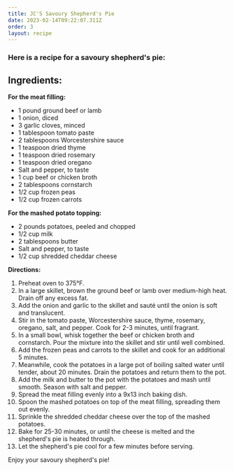 ```yaml
---
title: JC'S Savoury Shepherd's Pie
date: 2023-02-14T09:22:07.311Z
order: 3
layout: recipe
---
```

### Here is a recipe for a savoury shepherd's pie:

## Ingredients:

**For the meat filling:**

* 1 pound ground beef or lamb
* 1 onion, diced
* 3 garlic cloves, minced
* 1 tablespoon tomato paste
* 2 tablespoons Worcestershire sauce
* 1 teaspoon dried thyme
* 1 teaspoon dried rosemary
* 1 teaspoon dried oregano
* Salt and pepper, to taste
* 1 cup beef or chicken broth
* 2 tablespoons cornstarch
* 1/2 cup frozen peas
* 1/2 cup frozen carrots

**For the mashed potato topping:**

* 2 pounds potatoes, peeled and chopped
* 1/2 cup milk
* 2 tablespoons butter
* Salt and pepper, to taste
* 1/2 cup shredded cheddar cheese

**Directions:**

1. Preheat oven to 375°F.
2. In a large skillet, brown the ground beef or lamb over medium-high heat. Drain off any excess fat.
3. Add the onion and garlic to the skillet and sauté until the onion is soft and translucent.
4. Stir in the tomato paste, Worcestershire sauce, thyme, rosemary, oregano, salt, and pepper. Cook for 2-3 minutes, until fragrant.
5. In a small bowl, whisk together the beef or chicken broth and cornstarch. Pour the mixture into the skillet and stir until well combined.
6. Add the frozen peas and carrots to the skillet and cook for an additional 5 minutes.
7. Meanwhile, cook the potatoes in a large pot of boiling salted water until tender, about 20 minutes. Drain the potatoes and return them to the pot.
8. Add the milk and butter to the pot with the potatoes and mash until smooth. Season with salt and pepper.
9. Spread the meat filling evenly into a 9x13 inch baking dish.
10. Spoon the mashed potatoes on top of the meat filling, spreading them out evenly.
11. Sprinkle the shredded cheddar cheese over the top of the mashed potatoes.
12. Bake for 25-30 minutes, or until the cheese is melted and the shepherd's pie is heated through.
13. Let the shepherd's pie cool for a few minutes before serving.

Enjoy your savoury shepherd's pie!